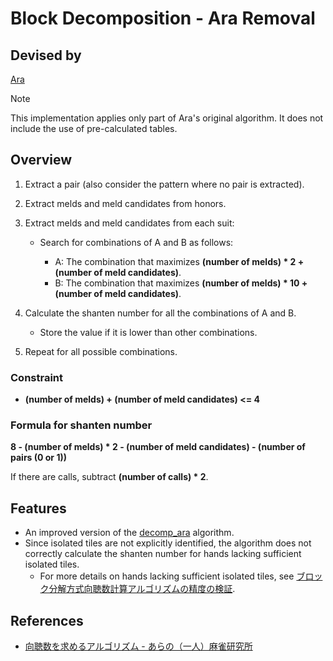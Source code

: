 # Block Decomposition - Ara Removal

## Devised by

[Ara](https://mahjong.ara.black/intro/selfintro.htm)

> [!NOTE]
> This implementation applies only part of Ara's original algorithm. It does not include the use of pre-calculated tables.

## Overview

1. Extract a pair (also consider the pattern where no pair is extracted).
2. Extract melds and meld candidates from honors.
3. Extract melds and meld candidates from each suit:

    - Search for combinations of A and B as follows:

      - A: The combination that maximizes **(number of melds) * 2 + (number of meld candidates)**.
      - B: The combination that maximizes **(number of melds) * 10 + (number of meld candidates)**.

4. Calculate the shanten number for all the combinations of A and B.

    - Store the value if it is lower than other combinations.

5. Repeat for all possible combinations.

### Constraint

- **(number of melds) + (number of meld candidates) <= 4**

### Formula for shanten number

**8 - (number of melds) * 2 - (number of meld candidates) - (number of pairs (0 or 1))**

If there are calls, subtract **(number of calls) * 2**.

## Features

- An improved version of the [decomp_ara](../decomp_ara) algorithm.
- Since isolated tiles are not explicitly identified, the algorithm does not correctly calculate the shanten number for hands lacking sufficient isolated tiles.
  - For more details on hands lacking sufficient isolated tiles, see [ブロック分解方式向聴数計算アルゴリズムの精度の検証](https://zenn.dev/tomohxx/articles/aecace4e3a3bc1).

## References

- [向聴数を求めるアルゴリズム - あらの（一人）麻雀研究所](https://mahjong.ara.black/etc/shanten/index.htm)
